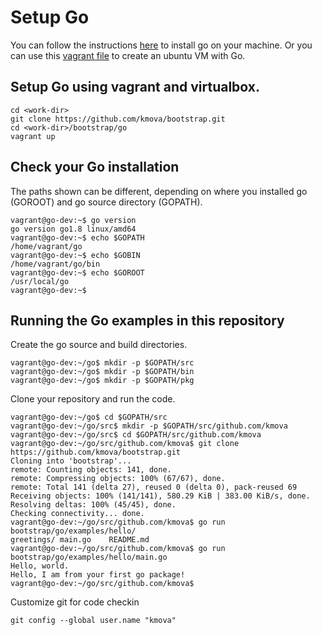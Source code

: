 # Setup Go 

You can follow the instructions [here](https://golang.org/doc/install) to install go on your machine. 
Or you can use this [vagrant file](https://raw.githubusercontent.com/kmova/bootstrap/master/go/Vagrantfile) to create an ubuntu VM with Go.

## Setup Go using vagrant and virtualbox.

```
cd <work-dir>
git clone https://github.com/kmova/bootstrap.git
cd <work-dir>/bootstrap/go
vagrant up
```

## Check your Go installation

The paths shown can be different, depending on where you installed go (GOROOT) and go source directory (GOPATH). 

```
vagrant@go-dev:~$ go version
go version go1.8 linux/amd64
vagrant@go-dev:~$ echo $GOPATH
/home/vagrant/go
vagrant@go-dev:~$ echo $GOBIN 
/home/vagrant/go/bin
vagrant@go-dev:~$ echo $GOROOT
/usr/local/go
vagrant@go-dev:~$             
```

## Running the Go examples in this repository

Create the go source and build directories.
```
vagrant@go-dev:~/go$ mkdir -p $GOPATH/src
vagrant@go-dev:~/go$ mkdir -p $GOPATH/bin
vagrant@go-dev:~/go$ mkdir -p $GOPATH/pkg
```

Clone your repository and run the code. 

```
vagrant@go-dev:~/go$ cd $GOPATH/src
vagrant@go-dev:~/go/src$ mkdir -p $GOPATH/src/github.com/kmova
vagrant@go-dev:~/go/src$ cd $GOPATH/src/github.com/kmova
vagrant@go-dev:~/go/src/github.com/kmova$ git clone https://github.com/kmova/bootstrap.git
Cloning into 'bootstrap'...
remote: Counting objects: 141, done.
remote: Compressing objects: 100% (67/67), done.
remote: Total 141 (delta 27), reused 0 (delta 0), pack-reused 69
Receiving objects: 100% (141/141), 580.29 KiB | 383.00 KiB/s, done.
Resolving deltas: 100% (45/45), done.
Checking connectivity... done.
vagrant@go-dev:~/go/src/github.com/kmova$ go run bootstrap/go/examples/hello/
greetings/ main.go    README.md  
vagrant@go-dev:~/go/src/github.com/kmova$ go run bootstrap/go/examples/hello/main.go 
Hello, world.
Hello, I am from your first go package!
vagrant@go-dev:~/go/src/github.com/kmova$ 
```

Customize git for code checkin

```
git config --global user.name "kmova"
```

